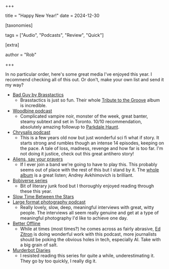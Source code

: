 +++

title = "Happy New Year!"
date = 2024-12-30

[taxonomies] 

tags = ["Audio", "Podcasts", "Review", "Quick"]

[extra]

author = "Rob"

+++

In no particular order, here's some great media I've enjoyed this year. I
recommend checking all of this out. Or don't, make your own list and send it my
way?

- [Bad Guy by Brasstactics](https://www.knkx.org/show/the-new-cool/2024-08-16/brasstactics-celebrate-joy-in-the-grooves-of-their-new-album)
  - Brasstactics is just so fun. Their whole
    [Tribute to the Groove](https://open.spotify.com/album/5ku5LtShjrNbPnGicF08E3?si=NC6Yo6FzSHKNNp6WdN7dow)
    album is incredible.
- [Woodbine podcast](https://woodbinepod.com/)
  - Complicated vampire noir, monster of the week, great banter, steamy subtext
    and set in Toronto. 10/10 recommendation, absolutely amazing followup to
    [Parkdale Haunt](https://parkdalehaunt.com/).
- [Chrysalis podcast](https://podcasts.apple.com/ca/podcast/dust/id1482669176)
  - This is a few years old now but just wonderful sci fi what if story. It
    starts strong and rumbles though an intense 14 episodes, keeping on the
    pace. A tale of loss, madness, revenge and how far is too far. I'm not doing
    it justice, check out this great antihero story!
- [Aliens, say your prayers](https://open.spotify.com/track/4OLTCtWmUmSOYxz2qJiQaI?si=7b07286eefca4096)
  - If I ever join a band we're going to have to play this. This probably seems
    out of place with the rest of this but I stand by it. The
    [whole album](https://open.spotify.com/album/3zBmExKhhB4FvrrQRVFyf2?si=JO4duPnFR7ySHe65Sl6I-A)
    is a great listen; Andrey Avkhimovich is brilliant.
- [Bobiverse series](https://www.goodreads.com/series/192752-bobiverse)
  - Bit of literary junk food but I thoroughly enjoyed reading through these this year.
- [Slow Time Between the Stars](https://www.goodreads.com/book/show/151908304-slow-time-between-the-stars)
- [Large format photography podcast](https://largeformatphotographypodcast.podbean.com/)
  - Really lovely, slow, deep, meaningful interviews with great, witty people.
    The interviews all seem really genuine and get at a type of meaningful
    photography I'd like to achieve one day.
- [Better Offline](https://www.betteroffline.com/)
  - While at times (most times?) he comes across as fairly abrasive,
    [Ed Zitron](https://www.wheresyoured.at/about/) is doing wonderful work with
    this podcast, more journalists should be poking the obvious holes in tech,
    especially AI. Take with a big grain of salt.
- [Murderbot Diaries](https://en.wikipedia.org/wiki/The_Murderbot_Diaries)
  - I resisted reading this series for quite a while, underestimating it. They
    go by too quickly, I really dig it.